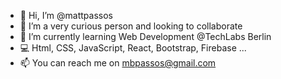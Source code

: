 - 👋  Hi, I’m @mattpassos
- 👀  I’m a very curious person and looking to collaborate
- 🌱  I’m currently learning Web Development @TechLabs Berlin
- 💻  Html, CSS, JavaScript, React, Bootstrap, Firebase ...
- 📫  You can reach me on mbpassos@gmail.com

<!---
mattpassos/mattpassos is a ✨ special ✨ repository because its `README.md` (this file) appears on your GitHub profile.
You can click the Preview link to take a look at your changes.
--->
